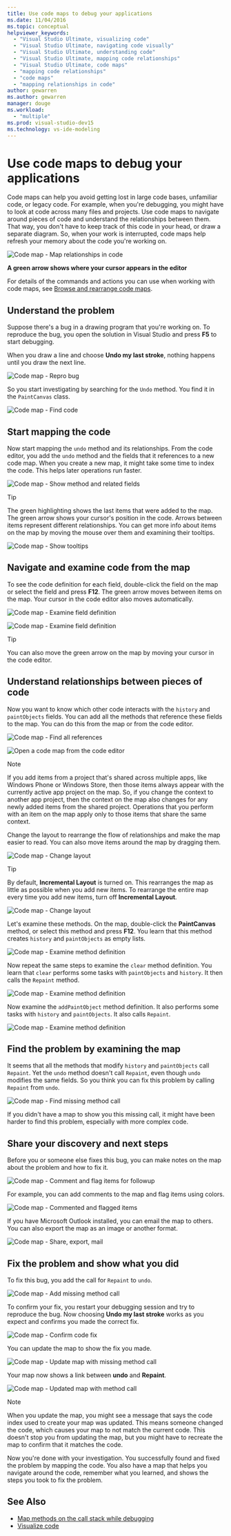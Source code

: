 ```yaml
---
title: Use code maps to debug your applications
ms.date: 11/04/2016
ms.topic: conceptual
helpviewer_keywords:
  - "Visual Studio Ultimate, visualizing code"
  - "Visual Studio Ultimate, navigating code visually"
  - "Visual Studio Ultimate, understanding code"
  - "Visual Studio Ultimate, mapping code relationships"
  - "Visual Studio Ultimate, code maps"
  - "mapping code relationships"
  - "code maps"
  - "mapping relationships in code"
author: gewarren
ms.author: gewarren
manager: douge
ms.workload:
  - "multiple"
ms.prod: visual-studio-dev15
ms.technology: vs-ide-modeling
---
```

# Use code maps to debug your applications
Code maps can help you avoid getting lost in large code bases, unfamiliar code, or legacy code. For example, when you're debugging, you might have to look at code across many files and projects. Use code maps to navigate around pieces of code and understand the relationships between them. That way, you don't have to keep track of this code in your head, or draw a separate diagram. So, when your work is interrupted, code maps help refresh your memory about the code you're working on.

 ![Code map &#45; Map relationships in code](../modeling/media/codemapstoryboardpaint.png)

 **A green arrow shows where your cursor appears in the editor**

 For details of the commands and actions you can use when working with code maps, see [Browse and rearrange code maps](../modeling/browse-and-rearrange-code-maps.md).

## Understand the problem
 Suppose there's a bug in a drawing program that you're working on. To reproduce the bug, you open the solution in Visual Studio and press **F5** to start debugging.

 When you draw a line and choose **Undo my last stroke**, nothing happens until you draw the next line.

 ![Code map &#45; Repro bug](../modeling/media/codemapstoryboardpaint0.png)

 So you start investigating by searching for the `Undo` method. You find it in the `PaintCanvas` class.

 ![Code map &#45; Find code](../modeling/media/codemapstoryboardpaint1.png)

## Start mapping the code
 Now start mapping the `undo` method and its relationships. From the code editor, you add the `undo` method and the fields that it references to a new code map. When you create a new map, it might take some time to index the code. This helps later operations run faster.

 ![Code map &#45; Show method and related fields](../modeling/media/codemapstoryboardpaint3.png)

> [!TIP]
>  The green highlighting shows the last items that were added to the map. The green arrow shows your cursor's position in the code. Arrows between items represent different relationships. You can get more info about items on the map by moving the mouse over them and examining their tooltips.

 ![Code map &#45; Show tooltips](../modeling/media/codemapstoryboardpaint4.png)

## Navigate and examine code from the map
 To see the code definition for each field, double-click the field on the map or select the field and press **F12**. The green arrow moves between items on the map. Your cursor in the code editor also moves automatically.

 ![Code map &#45; Examine field definition](../modeling/media/codemapstoryboardpaint5.png)

 ![Code map &#45; Examine field definition](../modeling/media/codemapstoryboardpaint5a.png)

> [!TIP]
>  You can also move the green arrow on the map by moving your cursor in the code editor.

## Understand relationships between pieces of code
 Now you want to know which other code interacts with the `history` and `paintObjects` fields. You can add all the methods that reference these fields to the map. You can do this from the map or from the code editor.

 ![Code map &#45; Find all references](../modeling/media/codemapstoryboardpaint6.png)

 ![Open a code map from the code editor](../modeling/media/codemapstoryboardpaint6a.png)

> [!NOTE]
>  If you add items from a project that's shared across multiple apps, like Windows Phone or Windows Store, then those items always appear with the currently active app project on the map. So, if you change the context to another app project, then the context on the map also changes for any newly added items from the shared project. Operations that you perform with an item on the map apply only to those items that share the same context.

 Change the layout to rearrange the flow of relationships and make the map easier to read. You can also move items around the map by dragging them.

 ![Code map &#45; Change layout](../modeling/media/codemapstoryboardpaint7a.png)

> [!TIP]
>  By default, **Incremental Layout** is turned on. This rearranges the map as little as possible when you add new items. To rearrange the entire map every time you add new items, turn off **Incremental Layout**.

 ![Code map &#45; Change layout](../modeling/media/codemapstoryboardpaint7.png)

 Let's examine these methods. On the map, double-click the **PaintCanvas** method, or select this method and press **F12**. You learn that this method creates `history` and `paintObjects` as empty lists.

 ![Code map &#45; Examine method definition](../modeling/media/codemapstoryboardpaint8.png)

 Now repeat the same steps to examine the `clear` method definition. You learn that `clear` performs some tasks with `paintObjects` and `history`. It then calls the `Repaint` method.

 ![Code map &#45; Examine method definition](../modeling/media/codemapstoryboardpaint9.png)

 Now examine the `addPaintObject` method definition. It also performs some tasks with `history` and `paintObjects`. It also calls `Repaint`.

 ![Code map &#45; Examine method definition](../modeling/media/codemapstoryboardpaint10.png)

## Find the problem by examining the map
 It seems that all the methods that modify `history` and `paintObjects` call `Repaint`. Yet the `undo` method doesn't call `Repaint`, even though `undo` modifies the same fields. So you think you can fix this problem by calling `Repaint` from `undo`.

 ![Code map &#45; Find missing method call](../modeling/media/codemapstoryboardpaint11.png)

 If you didn't have a map to show you this missing call, it might have been harder to find this problem, especially with more complex code.

## Share your discovery and next steps
 Before you or someone else fixes this bug, you can make notes on the map about the problem and how to fix it.

 ![Code map &#45; Comment and flag items for followup](../modeling/media/codemapstoryboardpaint12.png)

 For example, you can add comments to the map and flag items using colors.

 ![Code map &#45; Commented and flagged items](../modeling/media/codemapstoryboardpaint12a.png)

 If you have Microsoft Outlook installed, you can email the map to others. You can also export the map as an image or another format.

 ![Code map &#45; Share, export, mail](../modeling/media/codemapstoryboardpaint13.png)

## Fix the problem and show what you did
 To fix this bug, you add the call for `Repaint` to `undo`.

 ![Code map &#45; Add missing method call](../modeling/media/codemapstoryboardpaint14.png)

 To confirm your fix, you restart your debugging session and try to reproduce the bug. Now choosing **Undo my last stroke** works as you expect and confirms you made the correct fix.

 ![Code map &#45; Confirm code fix](../modeling/media/codemapstoryboardpaint15.png)

 You can update the map to show the fix you made.

 ![Code map &#45; Update map with missing method call](../modeling/media/codemapstoryboardpaint16.png)

 Your map now shows a link between **undo** and **Repaint**.

 ![Code map &#45; Updated map with method call](../modeling/media/codemapstoryboardpaint17.png)

> [!NOTE]
>  When you update the map, you might see a message that says the code index used to create your map was updated. This means someone changed the code, which causes your map to not match the current code. This doesn't stop you from updating the map, but you might have to recreate the map to confirm that it matches the code.

 Now you're done with your investigation. You successfully found and fixed the problem by mapping the code. You also have a map that helps you navigate around the code, remember what you learned, and shows the steps you took to fix the problem.

## See Also

- [Map methods on the call stack while debugging](../debugger/map-methods-on-the-call-stack-while-debugging-in-visual-studio.md)
- [Visualize code](../modeling/visualize-code.md)
